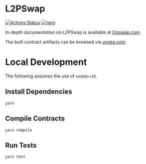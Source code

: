 # L2PSwap

[![Actions Status](https://github.com/L2Protocol/l2pswap-periphery/workflows/CI/badge.svg)](https://github.com/L2Protocol/l2pswap-periphery/actions)
[![npm](https://img.shields.io/npm/v/@l2pswap/periphery?style=flat-square)](https://npmjs.com/package/@l2pswap/periphery)

In-depth documentation on L2PSwap is available at [l2pswap.com](https://l2pswap.com/docs).

The built contract artifacts can be browsed via [unpkg.com](https://unpkg.com/browse/@l2pswap/periphery@latest/).

# Local Development

The following assumes the use of `node@>=10`.

## Install Dependencies

`yarn`

## Compile Contracts

`yarn compile`

## Run Tests

`yarn test`
